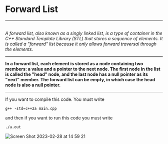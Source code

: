 <h1>Forward List </h1>
<hr>
<i> <br> A forward list, also known as a singly linked list, is a type of container in the C++ Standard Template Library (STL) that stores a sequence of elements. 
It is called a "forward" list because it only allows forward traversal through the elements. </i>

<hr>
<b>
In a forward list, each element is stored as a node containing two members: a value and a pointer to the next node. The first node in the list is called the "head" node, and the last node has a null pointer as its "next" member. 
The forward list can be empty, in which case the head node is also a null pointer. </b>
<hr>

If you want to compile this code.
You must write

```
g++ -std=c++2a main.cpp

```

and then if you want to run this code you must write

```
./a.out 

```
![Screen Shot 2023-02-28 at 14 59 21](https://user-images.githubusercontent.com/112478852/221834738-9f4b166e-bde7-419d-885d-3bda290409dd.png)
